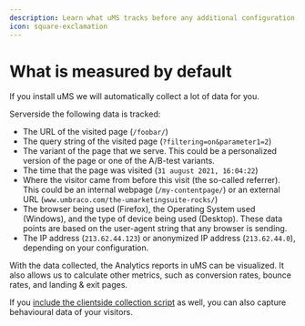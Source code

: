 ```yaml
---
description: Learn what uMS tracks before any additional configuration is added.
icon: square-exclamation
---
```


# What is measured by default

If you install uMS we will automatically collect a lot of data for you.

Serverside the following data is tracked:

* The URL of the visited page (`/foobar/`)
* The query string of the visited page (`?filtering=on&parameter1=2`)
* The variant of the page that we serve. This could be a personalized version of the page or one of the A/B-test variants.
* The time that the page was visited (`31 august 2021, 16:04:22`)
* Where the visitor came from before this visit (the so-called referrer). This could be an internal webpage (`/my-contentpage/`) or an external URL (`www.umbraco.com/the-umarketingsuite-rocks/`)
* The browser being used (Firefox), the Operating System used (Windows), and the type of device being used (Desktop). These data points are based on the user-agent string that any browser is sending.
* The IP address (`213.62.44.123`) or anonymized IP address (`213.62.44.0`), depending on your configuration.

With the data collected, the Analytics reports in uMS can be visualized. It also allows us to calculate other metrics, such as conversion rates, bounce rates, and landing & exit pages.

If you [include the clientside collection script](../../../../analytics/clientside-events-and-additional-javascript-files/additional-measurements-with-our-ums-analytics-scripts/) as well, you can also capture behavioural data of your visitors.
